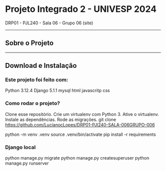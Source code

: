 # Projeto Integrado 2 - UNIVESP 2024
DRP01 - PJL240 - Sala 06 - Grupo 06
(site)

---
## Sobre o Projeto


---
## Download e Instalação


### Este projeto foi feito com:
Python 3.12.4
Django 5.1.1
mysql
html
javascritp
css

### Como rodar o projeto?
Clone esse repositório.
Crie um virtualenv com Python 3.
Ative o virtualenv.
Instale as dependências.
Rode as migrações.
git clone https://github.com/LucianocLopes/DRP01-PJI240-SALA-006GRUPO-006

python -m venv .venv
source .venv/bin/activate
pip install -r requirements

### Django local
python manage.py migrate
python manage.py createsuperuser
python manage.py runserver
